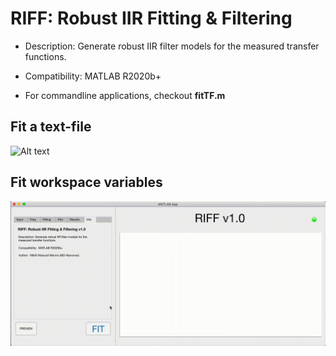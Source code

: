 # RIFF: Robust IIR Fitting & Filtering

- Description: Generate robust IIR filter models for the measured transfer functions.

- Compatibility: MATLAB R2020b+

- For commandline applications, checkout **fitTF.m**

## Fit a text-file
![Alt text](RIFF-tutorial-1.gif)

## Fit workspace variables 
![Alt text](RIFF-tutorial-2.gif)

